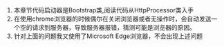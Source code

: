 1. 本章节代码启动器是Bootstrap类,阅读代码从HttpProcessor类入手
2. 在使用chrome浏览器的时候偶尔在关闭浏览器或者无操作时，会自动发送一个空的请求到服务器，导致服务器报错，猜测可能是浏览器的原因。
3. 针对上面的问题我又使用了Microsoft Edge浏览器，不会出现上述问题